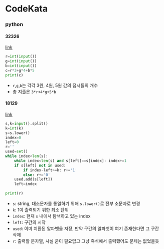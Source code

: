 # CodeKata
### python
#### 32326
[link](https://www.acmicpc.net/problem/32326)
```python
r=int(input())
g=int(input())
b=int(input())
c=r*3+g*4+b*5
print(c)
```
- `r`,`g`,`b`는 각각 3원, 4원, 5원 값의 접시들의 개수
- 총 지출은 `3*r+4*g+5*b`

#### 18129
[link](https://www.acmicpc.net/problem/18129)
```python
s,k=input().split()
k=int(k)
s=s.lower()
index=0
left=0
r=''
used=set()
while index<len(s):
    while index<len(s) and s[left]==s[index]: index+=1
    if s[left] not in used: 
        if index-left>=k: r+='1'
        else: r+='0'
    used.add(s[left])
    left=index
    
print(r)
```
- `s`: string, 대소문자를 통일하기 위해 `s.lower()`로 전부 소문자로 변경
- `k`: 1이 출력되기 위한 최소 단위
- `index`: 현재 `s` 내에서 탐색하고 있는 index
- `left`: 구간의 시작
- `used`: 이미 치환된 알파벳을 저장, 만약 구간의 알파벳이 여기 존재한다면 그 구간 삭제
- `r`: 출력할 문자열, 사실 굳이 필요없고 그냥 즉석에서 출력했어도 문제는 없었을듯